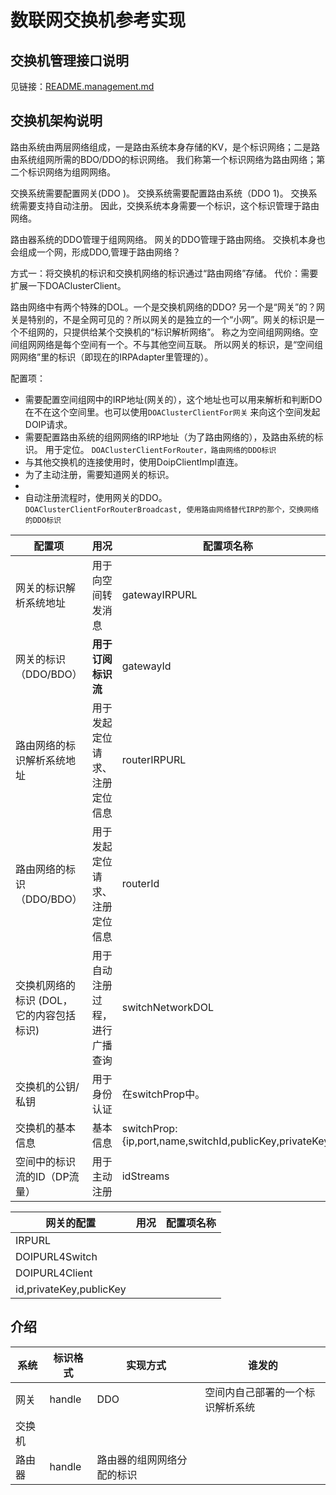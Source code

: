 # 数联网交换机参考实现
## 交换机管理接口说明
见链接：[README.management.md](data-switch%2FREADME.management.md)

## 交换机架构说明
路由系统由两层网络组成，一是路由系统本身存储的KV，是个标识网络；二是路由系统组网所需的BDO/DDO的标识网络。
我们称第一个标识网络为路由网络；第二个标识网络为组网网络。

交换系统需要配置网关(DDO )。
交换系统需要配置路由系统（DDO 1)。
交换系统需要支持自动注册。
因此，交换系统本身需要一个标识，这个标识管理于路由网络。

路由器系统的DDO管理于组网网络。
网关的DDO管理于路由网络。
交换机本身也会组成一个网，形成DDO,管理于路由网络？

方式一：将交换机的标识和交换机网络的标识通过“路由网络”存储。
代价：需要扩展一下DOAClusterClient。

<!---
方式二：将交换机的标识和交换机网络的标识通过”组网网络“存储。
    代价：需要把交换机的标识使用“组网网来分配”，而不是随机一个串。

方式三：将交换机的标识用“路由网络存储”，交换机网络的标识通过”组网网络“存储。
    代价：交换机既需要路由网络的标识，还需要组网网络的标识。

方式四：将交换机的标识用“组网网络”，交换机网络的标识通过”路由网络存储“存储。XX
-->


路由网络中有两个特殊的DOL。一个是交换机网络的DDO?
另一个是“网关”的？网关是特别的，不是全网可见的？所以网关的是独立的一个“小网”。网关的标识是一个不组网的，只提供给某个交换机的“标识解析网络”。
称之为空间组网网络。空间组网网络是每个空间有一个。不与其他空间互联。
所以网关的标识，是“空间组网网络”里的标识（即现在的IRPAdapter里管理的）。

配置项：

- 需要配置空间组网中的IRP地址(网关的），这个地址也可以用来解析和判断DO在不在这个空间里。也可以使用`DOAClusterClientFor网关`
  来向这个空间发起DOIP请求。
- 需要配置路由系统的组网网络的IRP地址（为了路由网络的），及路由系统的标识。
  用于定位。 `DOAClusterClientForRouter，路由网络的DDO标识`
- 与其他交换机的连接使用时，使用DoipClientImpl直连。
- 为了主动注册，需要知道网关的标识。
-
- 自动注册流程时，使用网关的DDO。 `DOAClusterClientForRouterBroadcast, 使用路由网络替代IRP的那个，交换网络的DDO标识`

| 配置项                     | 用况              | 配置项名称                                                   |
|-------------------------|-----------------|---------------------------------------------------------|
| 网关的标识解析系统地址             | 用于向空间转发消息       | gatewayIRPURL                                           |
| 网关的标识 （DDO/BDO）         | **用于订阅标识流**      | gatewayId                                               |
| 路由网络的标识解析系统地址           | 用于发起定位请求、注册定位信息 | routerIRPURL                                            |
| 路由网络的标识 （DDO/BDO）       | 用于发起定位请求、注册定位信息 | routerId                                                |
| 交换机网络的标识 (DOL，它的内容包括标识) | 用于自动注册过程，进行广播查询 | switchNetworkDOL                                        |
| 交换机的公钥/私钥               | 用于身份认证          | 在switchProp中。                                           |
| 交换机的基本信息                | 基本信息            | switchProp:{ip,port,name,switchId,publicKey,privateKey} |
| 空间中的标识流的ID（DP流量）        | 用于主动注册          | idStreams                                               |

| 网关的配置                   | 用况              | 配置项名称                                          |
|-------------------------|-----------------|------------------------------------------------|
| IRPURL                  |       |                          |
| DOIPURL4Switch          |    |                                    |
| DOIPURL4Client          |  |                                |
| id,privateKey,publicKey |   |   |






## 介绍

| 系统  | 标识格式   | 实现方式          | 谁发的              |
|-----|--------|---------------|------------------|
| 网关  | handle | DDO           | 空间内自己部署的一个标识解析系统 |
| 交换机 |        |               |
| 路由器 | handle | 路由器的组网网络分配的标识 |

